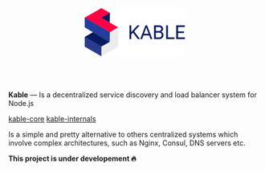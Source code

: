 <br>
<br>
<br>

<div align="center">
<img src="https://github.com/11ume/kable/blob/master/images/logo.png" width="200" height="auto"/>
</div>
<br>
<br>
<br>

**Kable** — Is a decentralized service discovery and load balancer system for Node.js

[kable-core](https://github.com/11ume/kable-core)
[kable-internals](https://github.com/11ume/kable-internals)

Is a simple and pretty alternative to others centralized systems which involve complex architectures, such as Nginx, Consul, DNS servers etc.

**This project is under developement 🔥**
